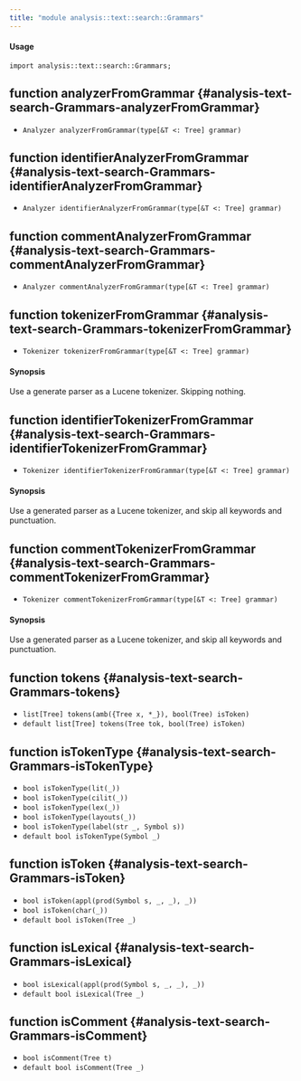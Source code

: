 ```yaml
---
title: "module analysis::text::search::Grammars"
---
```


#### Usage

`import analysis::text::search::Grammars;`

## function analyzerFromGrammar {#analysis-text-search-Grammars-analyzerFromGrammar}

* ``Analyzer analyzerFromGrammar(type[&T <: Tree] grammar)``

## function identifierAnalyzerFromGrammar {#analysis-text-search-Grammars-identifierAnalyzerFromGrammar}

* ``Analyzer identifierAnalyzerFromGrammar(type[&T <: Tree] grammar)``

## function commentAnalyzerFromGrammar {#analysis-text-search-Grammars-commentAnalyzerFromGrammar}

* ``Analyzer commentAnalyzerFromGrammar(type[&T <: Tree] grammar)``

## function tokenizerFromGrammar {#analysis-text-search-Grammars-tokenizerFromGrammar}

* ``Tokenizer tokenizerFromGrammar(type[&T <: Tree] grammar)``

#### Synopsis

Use a generate parser as a Lucene tokenizer. Skipping nothing.

## function identifierTokenizerFromGrammar {#analysis-text-search-Grammars-identifierTokenizerFromGrammar}

* ``Tokenizer identifierTokenizerFromGrammar(type[&T <: Tree] grammar)``

#### Synopsis

Use a generated parser as a Lucene tokenizer, and skip all keywords and punctuation.

## function commentTokenizerFromGrammar {#analysis-text-search-Grammars-commentTokenizerFromGrammar}

* ``Tokenizer commentTokenizerFromGrammar(type[&T <: Tree] grammar)``

#### Synopsis

Use a generated parser as a Lucene tokenizer, and skip all keywords and punctuation.

## function tokens {#analysis-text-search-Grammars-tokens}

* ``list[Tree] tokens(amb({Tree x, *_}), bool(Tree) isToken)``
* ``default list[Tree] tokens(Tree tok, bool(Tree) isToken)``

## function isTokenType {#analysis-text-search-Grammars-isTokenType}

* ``bool isTokenType(lit(_))``
* ``bool isTokenType(cilit(_))``
* ``bool isTokenType(lex(_))``
* ``bool isTokenType(layouts(_))``
* ``bool isTokenType(label(str _, Symbol s))``
* ``default bool isTokenType(Symbol _)``

## function isToken {#analysis-text-search-Grammars-isToken}

* ``bool isToken(appl(prod(Symbol s, _, _), _))``
* ``bool isToken(char(_))``
* ``default bool isToken(Tree _)``

## function isLexical {#analysis-text-search-Grammars-isLexical}

* ``bool isLexical(appl(prod(Symbol s, _, _), _))``
* ``default bool isLexical(Tree _)``

## function isComment {#analysis-text-search-Grammars-isComment}

* ``bool isComment(Tree t)``
* ``default bool isComment(Tree _)``

